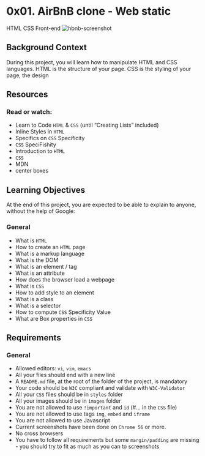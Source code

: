 # 0x01. AirBnB clone - Web static

HTML CSS Front-end
![hbnb-screenshot](https://github.com/JulianaSau/AirBnB_clone/blob/main/web_static/images/airbnb_web.jpeg)

## Background Context

During this project, you will learn how to manipulate HTML and CSS languages. HTML is the structure of your page. CSS is the styling of your page, the design

## Resources

### Read or watch:

- Learn to Code `HTML` & `CSS` (until “Creating Lists” included)
- Inline Styles in `HTML`
- Specifics on `CSS` Specificity
- `CSS` SpeciFishity
- Introduction to `HTML`
- `CSS`
- MDN
- center boxes

## Learning Objectives

At the end of this project, you are expected to be able to explain to anyone, without the help of Google:

### General

- What is `HTML`
- How to create an `HTML` page
- What is a markup language
- What is the DOM
- What is an element / tag
- What is an attribute
- How does the browser load a webpage
- What is `CSS`
- How to add style to an element
- What is a class
- What is a selector
- How to compute `CSS` Specificity Value
- What are Box properties in `CSS`

## Requirements

### General

- Allowed editors: `vi`, `vim`, `emacs`
- All your files should end with a new line
- A `README.md` file, at the root of the folder of the project, is mandatory
- Your code should be `W3C` compliant and validate with `W3C-Validator`
- All your `CSS` files should be in `styles` folder
- All your images should be in `images` folder
- You are not allowed to use `!important` and `id` (#... in the `CSS` file)
- You are not allowed to use tags `img`, `embed` and `iframe`
- You are not allowed to use Javascript
- Current screenshots have been done on `Chrome 56` or more.
- No cross browsers
- You have to follow all requirements but some `margin/padding` are missing - you should try to fit as much as you can to screenshots
